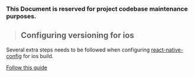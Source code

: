 ### This Document is reserved for project codebase maintenance purposes.

> ## Configuring versioning for ios

Several extra steps needs to be followed when configuring [react-native-config](https://github.com/luggit/react-native-config) for ios build.

[Follow this guide](https://github.com/luggit/react-native-config#availability-in-build-settings-and-infoplist)